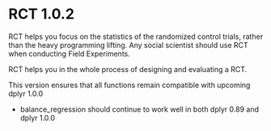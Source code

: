 # RCT 1.0.2
RCT helps you focus on the statistics of the randomized control trials, rather than the heavy programming lifting. Any social scientist should use RCT when conducting Field Experiments.

RCT helps you in the whole process of designing and evaluating a RCT. 

This version ensures that all functions remain compatible with upcoming dplyr 1.0.0
- balance_regression should continue to work well in both dplyr 0.89 and dplyr 1.0.0